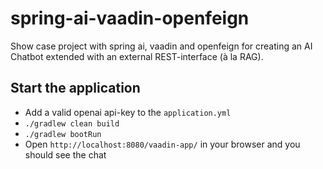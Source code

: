 # spring-ai-vaadin-openfeign
Show case project with spring ai, vaadin and openfeign for creating an AI Chatbot extended with an external REST-interface (à la RAG).

## Start the application

* Add a valid openai api-key to the `application.yml`
* `./gradlew clean build`
* `./gradlew bootRun`
* Open `http://localhost:8080/vaadin-app/` in your browser and you should see the chat
